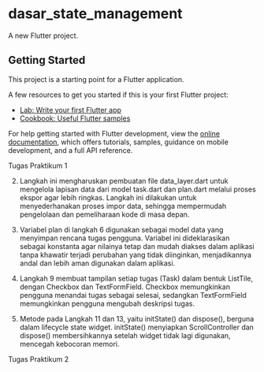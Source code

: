 # dasar_state_management

A new Flutter project.

## Getting Started

This project is a starting point for a Flutter application.

A few resources to get you started if this is your first Flutter project:

- [Lab: Write your first Flutter app](https://docs.flutter.dev/get-started/codelab)
- [Cookbook: Useful Flutter samples](https://docs.flutter.dev/cookbook)

For help getting started with Flutter development, view the
[online documentation](https://docs.flutter.dev/), which offers tutorials,
samples, guidance on mobile development, and a full API reference.

Tugas Praktikum 1

2. Langkah ini mengharuskan pembuatan file data_layer.dart untuk mengelola lapisan data dari model task.dart dan plan.dart melalui proses ekspor agar lebih ringkas. Langkah ini dilakukan untuk menyederhanakan proses impor data, sehingga mempermudah pengelolaan dan pemeliharaan kode di masa depan.

3. Variabel plan di langkah 6 digunakan sebagai model data yang menyimpan rencana tugas pengguna. Variabel ini dideklarasikan sebagai konstanta agar nilainya tetap dan mudah diakses dalam aplikasi tanpa khawatir terjadi perubahan yang tidak diinginkan, menjadikannya andal dan lebih aman digunakan dalam aplikasi.

4. Langkah 9 membuat tampilan setiap tugas (Task) dalam bentuk ListTile, dengan Checkbox dan TextFormField. Checkbox memungkinkan pengguna menandai tugas sebagai selesai, sedangkan TextFormField memungkinkan pengguna mengubah deskripsi tugas.

5. Metode pada Langkah 11 dan 13, yaitu initState() dan dispose(), berguna dalam lifecycle state widget. initState() menyiapkan ScrollController dan dispose() membersihkannya setelah widget tidak lagi digunakan, mencegah kebocoran memori.

Tugas Praktikum 2

